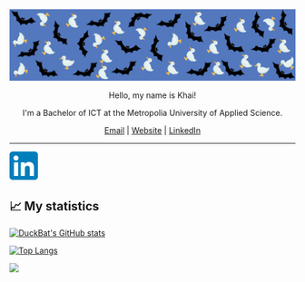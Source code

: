 <img src="/images/DuckBat GitHub banner.png" title="banner">
<p align="center"> Hello, my name is Khai! </p>

<p align="center">I'm a Bachelor of ICT at the Metropolia University of Applied Science.</p>

<p align="center">
  <a href="mailto:khai.chan@outlook.com">Email</a>
   | 
  <a href="?">Website</a>
   | 
  <a href="https://www.linkedin.com/in/dangchan/">LinkedIn</a>
</p>

<hr>
<a href="https://www.linkedin.com/in/dangchan/">
    <img src="/icons/LinkedIn_icon.svg.png" style="width: 50px; height: 50px;" title="linkedin" >
</a>


## 📈 My statistics

[![DuckBat's GitHub stats](https://github-readme-stats.vercel.app/api?username=duckbat&show_icons=true&theme=transparent&rank_icon=github)](https://github.com/duckbat?tab=repositories)

[![Top Langs](https://github-readme-stats.vercel.app/api/top-langs/?username=duckbat&layout=donut&theme=transparent)](https://github.com/duckbat?tab=repositories)

![](https://komarev.com/ghpvc/?username=duckbat)
